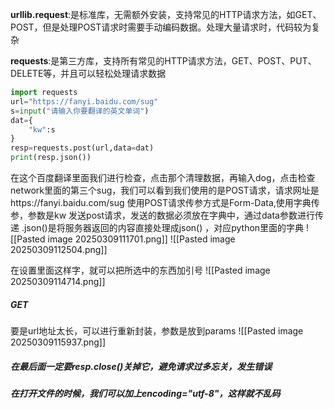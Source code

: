 **urllib.request**:是标准库，无需额外安装，支持常见的HTTP请求方法，如GET、POST，但是处理POST请求时需要手动编码数据。处理大量请求时，代码较为复杂

**requests**:是第三方库，支持所有常见的HTTP请求方法，GET、POST、PUT、DELETE等，并且可以轻松处理请求数据

```python
import requests
url="https://fanyi.baidu.com/sug"
s=input("请输入你要翻译的英文单词")
dat={
    "kw":s
}
resp=requests.post(url,data=dat)
print(resp.json())
```
在这个百度翻译里面我们进行检查，点击那个清理数据，再输入dog，点击检查network里面的第三个sug，我们可以看到我们使用的是POST请求，请求网址是https://fanyi.baidu.com/sug
使用POST请求传参方式是Form-Data,使用字典传参，参数是kw
发送post请求，发送的数据必须放在字典中，通过data参数进行传递
.json()是将服务器返回的内容直接处理成json() ，对应python里面的字典
![[Pasted image 20250309111701.png]]
![[Pasted image 20250309112504.png]]

在设置里面这样字，就可以把所选中的东西加引号
![[Pasted image 20250309114714.png]]

##### GET
要是url地址太长，可以进行重新封装，参数是放到params
![[Pasted image 20250309115937.png]]

##### 在最后面一定要resp.close()关掉它，避免请求过多忘关，发生错误

##### 在打开文件的时候，我们可以加上encoding="utf-8"，这样就不乱码
